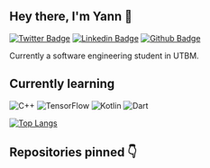 ## Hey there, I'm Yann 🤠
  
[![Twitter Badge](https://img.shields.io/badge/-yannderre-blue?style=flat&logo=twitter&logoColor=white&link=https://twitter.com/yannderre)](https://twitter.com/yannderre) 
[![Linkedin Badge](https://img.shields.io/badge/-yannderre-0072b1?style=flat&logo=Linkedin&logoColor=white&link=https://www.linkedin.com/in/yannderre/)](https://www.linkedin.com/in/yannderre/) [![Github Badge](https://img.shields.io/badge/-derreyann-grey?style=flat&logo=github&logoColor=white&link=https://github.com/derreyann/)](https://www.github.com/derreyann/)
  

Currently a software engineering student in UTBM.

## Currently learning

![C++](https://img.shields.io/badge/c++-%2300599C.svg?style=flat&logo=c%2B%2B&logoColor=white) ![TensorFlow](https://img.shields.io/badge/TensorFlow-%23FF6F00.svg?style=flat&logo=TensorFlow&logoColor=white) ![Kotlin](https://img.shields.io/badge/kotlin-%230095D5.svg?style=flat&logo=kotlin&logoColor=white) ![Dart](https://img.shields.io/badge/dart-%230175C2.svg?style=flat&logo=dart&logoColor=white)

[![Top Langs](https://github-readme-stats.vercel.app/api/top-langs/?username=derreyann&layout=compact&theme=dark)](https://github.com/derreyann)

## Repositories pinned 👇
